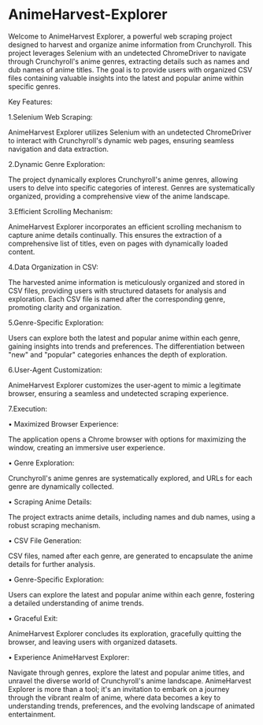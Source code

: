 # AnimeHarvest-Explorer

Welcome to AnimeHarvest Explorer, a powerful web scraping project designed to harvest and organize anime information from Crunchyroll. This project leverages Selenium with an undetected ChromeDriver to navigate through Crunchyroll's anime genres, extracting details such as names and dub names of anime titles. The goal is to provide users with organized CSV files containing valuable insights into the latest and popular anime within specific genres.

Key Features:

1.Selenium Web Scraping:

AnimeHarvest Explorer utilizes Selenium with an undetected ChromeDriver to interact with Crunchyroll's dynamic web pages, ensuring seamless navigation and data extraction.


2.Dynamic Genre Exploration:

The project dynamically explores Crunchyroll's anime genres, allowing users to delve into specific categories of interest.
Genres are systematically organized, providing a comprehensive view of the anime landscape.


3.Efficient Scrolling Mechanism:

AnimeHarvest Explorer incorporates an efficient scrolling mechanism to capture anime details continually. This ensures the extraction of a comprehensive list of titles, even on pages with dynamically loaded content.


4.Data Organization in CSV:

The harvested anime information is meticulously organized and stored in CSV files, providing users with structured datasets for analysis and exploration.
Each CSV file is named after the corresponding genre, promoting clarity and organization.


5.Genre-Specific Exploration:

Users can explore both the latest and popular anime within each genre, gaining insights into trends and preferences.
The differentiation between "new" and "popular" categories enhances the depth of exploration.


6.User-Agent Customization:

AnimeHarvest Explorer customizes the user-agent to mimic a legitimate browser, ensuring a seamless and undetected scraping experience.

7.Execution:

• Maximized Browser Experience:

The application opens a Chrome browser with options for maximizing the window, creating an immersive user experience.


• Genre Exploration:

Crunchyroll's anime genres are systematically explored, and URLs for each genre are dynamically collected.


• Scraping Anime Details:

The project extracts anime details, including names and dub names, using a robust scraping mechanism.


• CSV File Generation:

CSV files, named after each genre, are generated to encapsulate the anime details for further analysis.


• Genre-Specific Exploration:

Users can explore the latest and popular anime within each genre, fostering a detailed understanding of anime trends.


• Graceful Exit:

AnimeHarvest Explorer concludes its exploration, gracefully quitting the browser, and leaving users with organized datasets.


• Experience AnimeHarvest Explorer:

Navigate through genres, explore the latest and popular anime titles, and unravel the diverse world of Crunchyroll's anime landscape.
AnimeHarvest Explorer is more than a tool; it's an invitation to embark on a journey through the vibrant realm of anime, where data becomes a key to understanding trends, preferences, and the evolving landscape of animated entertainment.
